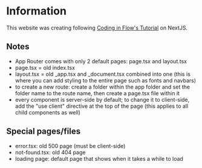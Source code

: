 # Information
This website was creating following [Coding in Flow's Tutorial](https://www.youtube.com/watch?v=fqfer6xMp2A&t=2574s) on NextJS.
## Notes
* App Router comes with only 2 default pages: page.tsx and layout.tsx
* page.tsx = old index.tsx
* layout.tsx = old _app.tsx and _document.tsx combined into one (this is where you can add styling to the entire page such as fonts and navbars)
* to create a new route: create a folder within the app folder and set the folder name to the route name, then create a page.tsx file within it
* every component is server-side by default; to change it to client-side, add the "use client" directive at the top of the page (this applies to all child components as well)

## Special pages/files
* error.tsx: old 500 page (must be client-side)
* not-found.tsx: old 404 page
* loading page: default page that shows when it takes a while to load